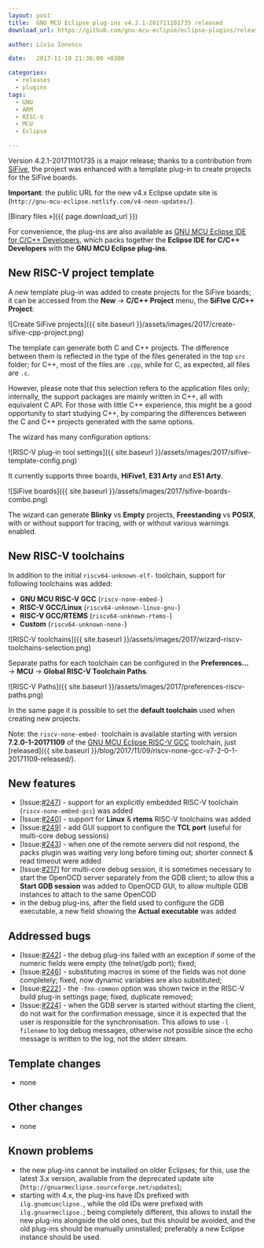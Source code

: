 ```yaml
---
layout: post
title:  GNU MCU Eclipse plug-ins v4.2.1-201711101735 released
download_url: https://github.com/gnu-mcu-eclipse/eclipse-plugins/releases/tag/v4.2.1-201711101735

author: Liviu Ionescu

date:   2017-11-10 21:36:00 +0300

categories:
  - releases
  - plugins
tags:
  - GNU
  - ARM
  - RISC-V
  - MCU
  - Eclipse

---
```


Version 4.2.1-201711101735 is a major release; thanks to a contribution from [SiFive](https://www.sifive.com), the project was enhanced with a template plug-in to create projects for the SiFive boards.

**Important**: the public URL for the new v4.x Eclipse update site is (`http://gnu-mcu-eclipse.netlify.com/v4-neon-updates/`).

[Binary files »]({{ page.download_url }})

For convenience, the plug-ins are also available as [GNU MCU Eclipse IDE for C/C++ Developers](https://github.com/gnu-mcu-eclipse/org.eclipse.epp.packages/releases), which packs together the **Eclipse IDE for C/C++ Developers** with the **GNU MCU Eclipse plug-ins**.


## New RISC-V project template

A new template plug-in was added to create projects for the SiFive boards; it can be accessed from the **New** → **C/C++ Project** menu, the **SiFIve C/C++ Project**:

![Create SiFive projects]({{ site.baseurl }}/assets/images/2017/create-sifive-cpp-project.png)

The template can generate both C and C++ projects. The difference between them is reflected in the type of the files generated in the top `src` folder; for C++, most of the files are `.cpp`, while for C, as expected, all files are `.c`.

However, please note that this selection refers to the application files only; internally, the support packages are mainly written in C++, all with equivalent C API. For those with little C++ experience, this might be a good opportunity to start studying C++, by comparing the differences between the C and C++ projects generated with the same options. 

The wizard has many configuration options:

![RISC-V plug-in tool settings]({{ site.baseurl }}/assets/images/2017/sifive-template-config.png)

It currently supports three boards, **HiFive1**, **E31 Arty** and **E51 Arty**.

![SiFive boards]({{ site.baseurl }}/assets/images/2017/sifive-boards-combo.png)

The wizard can generate **Blinky** vs **Empty** projects, **Freestanding** vs **POSIX**, with or without support for tracing, with or without various warnings enabled.

## New RISC-V toolchains

In addition to the initial `riscv64-unknown-elf-` toolchain, support for following toolchains was added:

* **GNU MCU RISC-V GCC** (`riscv-none-embed-`)
* **RISC-V GCC/Linux** (`riscv64-unknown-linux-gnu-`)
* **RISC-V GCC/RTEMS** (`riscv64-unknown-rtems-`)
* **Custom** (`riscv64-unknown-none-`)

![RISC-V toolchains]({{ site.baseurl }}/assets/images/2017/wizard-riscv-toolchains-selection.png)

Separate paths for each toolchain can be configured in the **Preferences...** → **MCU** → **Global RISC-V Toolchain Paths**.

![RISC-V Paths]({{ site.baseurl }}/assets/images/2017/preferences-riscv-paths.png)

In the same page it is possible to set the **default toolchain** used when creating new projects.

Note: the `riscv-none-embed-` toolchain is available starting with version **7.2.0-1-20171109** of the [GNU MCU Eclipse RISC-V GCC](https://gnu-mcu-eclipse.github.io/toolchain/riscv/) toolchain, just [released]({{ site.baseurl }}/blog/2017/11/09/riscv-none-gcc-v7-2-0-1-20171109-released/).

## New features

* [Issue:[#247](https://github.com/gnu-mcu-eclipse/eclipse-plugins/issues/247)] - support for an explicitly embedded RISC-V toolchain (`riscv-none-embed-gcc`) was added
* [Issue:[#240](https://github.com/gnu-mcu-eclipse/eclipse-plugins/issues/240)] - support for **Linux** & **rtems** RISC-V toolchains was added
* [Issue:[#249](https://github.com/gnu-mcu-eclipse/eclipse-plugins/issues/249)] - add GUI support to configure the **TCL port** (useful for multi-core debug sessions)
* [Issue:[#243](https://github.com/gnu-mcu-eclipse/eclipse-plugins/issues/243)] - when one of the remote servers did not respond, the packs plugin was waiting very long before timing out; shorter connect & read timeout were added
* [Issue:[#217](https://github.com/gnu-mcu-eclipse/eclipse-plugins/issues/217)] for multi-core debug session, it is sometimes necessary to start the OpenOCD server separately from the GDB client; to allow this a **Start GDB session** was added to OpenOCD GUI, to allow multiple GDB instances to attach to the same OpenCOD
* in the debug plug-ins, after the field used to configure the GDB executable, a new field showing the **Actual executable** was added

## Addressed bugs

* [Issue:[#242](https://github.com/gnu-mcu-eclipse/eclipse-plugins/issues/242)] - the debug plug-ins failed with an exception if some of the numeric fields were empty (the telnet/gdb port); fixed;
* [Issue:[#246](https://github.com/gnu-mcu-eclipse/eclipse-plugins/issues/246)] - substituting macros in some of the fields was not done completely; fixed, now  dynamic variables are also substituted; 
* [Issue:[#222](https://github.com/gnu-mcu-eclipse/eclipse-plugins/issues/222)] - the `-fno-common` option was shown twice in the RISC-V build plug-in settings page; fixed, duplicate removed;
* [Issue:[#224](https://github.com/gnu-mcu-eclipse/eclipse-plugins/issues/224)] - when the GDB server is started without starting the client, do not wait for the confirmation message, since it is expected that the user is responsible for the synchronisation. This allows to use `-l filename` to log debug messages, otherwise not possible since the echo message is written to the log, not the stderr stream.

## Template changes

* none

## Other changes

* none

## Known problems

* the new plug-ins cannot be installed on older Eclipses; for this, use the latest 3.x version, available from the deprecated update site (`http://gnuarmeclipse.sourceforge.net/updates`);
* starting with 4.x, the plug-ins have IDs prefixed with `ilg.gnumcueclipse.`, while the old IDs were prefixed with `ilg.gnuarmeclipse.`; being completely different, this allows to install the new plug-ins alongside the old ones, but this should be avoided, and the old plug-ins should be manually uninstalled; preferably a new Eclipse instance should be used.

